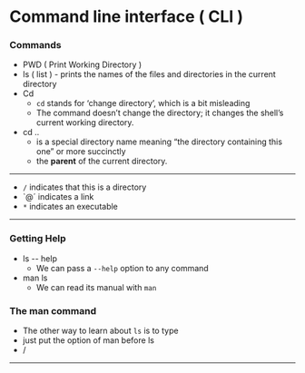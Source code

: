 # Command line interface ( CLI )

### Commands&#x20;

* PWD ( Print Working Directory )
* ls ( list ) - prints the names of the files and directories in the current directory
* Cd&#x20;
  * `cd` stands for ‘change directory’, which is a bit misleading
  * The command doesn’t change the directory; it changes the shell’s current working directory.
* cd ..&#x20;
  * is a special directory name meaning “the directory containing this one” or more succinctly
  * &#x20;the **parent** of the current directory.

***

* &#x20;`/` indicates that this is a directory
* \`@´ indicates a link
* `*` indicates an executable

***

### Getting Help

* ls -- help
  * We can pass a `--help` option to any command&#x20;
* man ls
  * We can read its manual with `man`

### The man command

* The other way to learn about `ls` is to type
* just put the option of man before ls
* /

***

